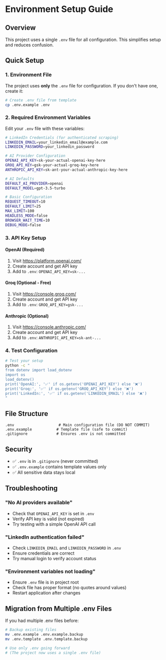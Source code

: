 # Environment Setup Guide

## Overview
This project uses a single `.env` file for all configuration. This simplifies setup and reduces confusion.

## Quick Setup

### 1. Environment File
The project uses **only** the `.env` file for configuration. If you don't have one, create it:

```bash
# Create .env file from template
cp .env.example .env
```

### 2. Required Environment Variables

Edit your `.env` file with these variables:

```bash
# LinkedIn Credentials (for authenticated scraping)
LINKEDIN_EMAIL=your_linkedin_email@example.com
LINKEDIN_PASSWORD=your_linkedin_password

# AI Provider Configuration
OPENAI_API_KEY=sk-your-actual-openai-key-here
GROQ_API_KEY=gsk-your-actual-groq-key-here
ANTHROPIC_API_KEY=sk-ant-your-actual-anthropic-key-here

# AI Defaults
DEFAULT_AI_PROVIDER=openai
DEFAULT_MODEL=gpt-3.5-turbo

# Basic Configuration
REQUEST_TIMEOUT=10
DEFAULT_LIMIT=25
MAX_LIMIT=100
HEADLESS_MODE=false
BROWSER_WAIT_TIME=10
DEBUG_MODE=false
```

### 3. API Key Setup

#### OpenAI (Required)
1. Visit https://platform.openai.com/
2. Create account and get API key
3. Add to `.env`: `OPENAI_API_KEY=sk-...`

#### Groq (Optional - Free)
1. Visit https://console.groq.com/
2. Create account and get API key  
3. Add to `.env`: `GROQ_API_KEY=gsk-...`

#### Anthropic (Optional)
1. Visit https://console.anthropic.com/
2. Create account and get API key
3. Add to `.env`: `ANTHROPIC_API_KEY=sk-ant-...`

### 4. Test Configuration

```bash
# Test your setup
python -c "
from dotenv import load_dotenv
import os
load_dotenv()
print('OpenAI:', '✅' if os.getenv('OPENAI_API_KEY') else '❌')
print('Groq:', '✅' if os.getenv('GROQ_API_KEY') else '❌')
print('LinkedIn:', '✅' if os.getenv('LINKEDIN_EMAIL') else '❌')
"
```

## File Structure

```
.env                    # Main configuration file (DO NOT COMMIT)
.env.example           # Template file (safe to commit)
.gitignore             # Ensures .env is not committed
```

## Security

- ✅ `.env` is in `.gitignore` (never committed)
- ✅ `.env.example` contains template values only
- ✅ All sensitive data stays local

## Troubleshooting

### "No AI providers available"
- Check that `OPENAI_API_KEY` is set in `.env`
- Verify API key is valid (not expired)
- Try testing with a simple OpenAI API call

### "LinkedIn authentication failed"
- Check `LINKEDIN_EMAIL` and `LINKEDIN_PASSWORD` in `.env`
- Ensure credentials are correct
- Try manual login to verify account status

### "Environment variables not loading"
- Ensure `.env` file is in project root
- Check file has proper format (no quotes around values)
- Restart application after changes

## Migration from Multiple .env Files

If you had multiple .env files before:

```bash
# Backup existing files
mv .env.example .env.example.backup
mv .env.template .env.template.backup

# Use only .env going forward
# (The project now uses a single .env file)
```
